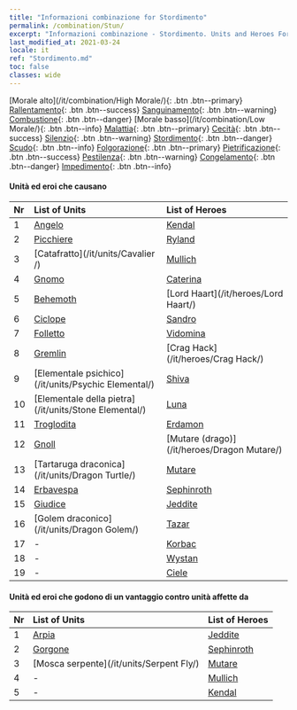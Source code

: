 ```yaml
---
title: "Informazioni combinazione for Stordimento"
permalink: /combination/Stun/
excerpt: "Informazioni combinazione - Stordimento. Units and Heroes Formation."
last_modified_at: 2021-03-24
locale: it
ref: "Stordimento.md"
toc: false
classes: wide
---
```


  [Morale alto](/it/combination/High Morale/){: .btn .btn--primary} [Rallentamento](/it/combination/Slow/){: .btn .btn--success} [Sanguinamento](/it/combination/Bleeding/){: .btn .btn--warning} [Combustione](/it/combination/Burning/){: .btn .btn--danger} [Morale basso](/it/combination/Low Morale/){: .btn .btn--info} [Malattia](/it/combination/Disease/){: .btn .btn--primary} [Cecità](/it/combination/Blind/){: .btn .btn--success} [Silenzio](/it/combination/Silence/){: .btn .btn--warning} [Stordimento](/it/combination/Stun/){: .btn .btn--danger} [Scudo](/it/combination/Shield/){: .btn .btn--info} [Folgorazione](/it/combination/Static/){: .btn .btn--primary} [Pietrificazione](/it/combination/Petrify/){: .btn .btn--success} [Pestilenza](/it/combination/Plague/){: .btn .btn--warning} [Congelamento](/it/combination/Freeze/){: .btn .btn--danger} [Impedimento](/it/combination/Deterrence/){: .btn .btn--info} 


#### Unità ed eroi che causano <Stordimento>

  | Nr |  List of Units  | List of Heroes | 
  |:---|:----------------|:---------------| 
  | 1 | [Angelo](/it/units/Angel/) | [Kendal](/it/heroes/Kendal/) |
  | 2 | [Picchiere](/it/units/Pikeman/) | [Ryland](/it/heroes/Ryland/) |
  | 3 | [Catafratto](/it/units/Cavalier /) | [Mullich](/it/heroes/Mullich/) |
  | 4 | [Gnomo](/it/units/Dwarf/) | [Caterina](/it/heroes/Catherine/) |
  | 5 | [Behemoth](/it/units/Behemoth/) | [Lord Haart](/it/heroes/Lord Haart/) |
  | 6 | [Ciclope](/it/units/Cyclops/) | [Sandro](/it/heroes/Sandro/) |
  | 7 | [Folletto](/it/units/Imp/) | [Vidomina](/it/heroes/Vidomina/) |
  | 8 | [Gremlin](/it/units/Gremlin/) | [Crag Hack](/it/heroes/Crag Hack/) |
  | 9 | [Elementale psichico](/it/units/Psychic Elemental/) | [Shiva](/it/heroes/Shiva/) |
  | 10 | [Elementale della pietra](/it/units/Stone Elemental/) | [Luna](/it/heroes/Luna/) |
  | 11 | [Troglodita](/it/units/Troglodyte/) | [Erdamon](/it/heroes/Erdamon/) |
  | 12 | [Gnoll](/it/units/Gnoll/) | [Mutare (drago)](/it/heroes/Dragon Mutare/) |
  | 13 | [Tartaruga draconica](/it/units/Dragon Turtle/) | [Mutare](/it/heroes/Mutare/) |
  | 14 | [Erbavespa](/it/units/Waspwort/) | [Sephinroth](/it/heroes/Sephinroth/) |
  | 15 | [Giudice](/it/units/Judicator/) | [Jeddite](/it/heroes/Jeddite/) |
  | 16 | [Golem draconico](/it/units/Dragon Golem/) | [Tazar](/it/heroes/Tazar/) |
  | 17 | - | [Korbac](/it/heroes/Korbac/) |
  | 18 | - | [Wystan](/it/heroes/Wystan/) |
  | 19 | - | [Ciele](/it/heroes/Ciele/) |


#### Unità ed eroi che godono di un vantaggio contro unità affette da <Stordimento>

  | Nr |  List of Units  | List of Heroes | 
  |:---|:----------------|:---------------| 
  | 1 | [Arpia](/it/units/Harpy/) | [Jeddite](/it/heroes/Jeddite/) |
  | 2 | [Gorgone](/it/units/Gorgon/) | [Sephinroth](/it/heroes/Sephinroth/) |
  | 3 | [Mosca serpente](/it/units/Serpent Fly/) | [Mutare](/it/heroes/Mutare/) |
  | 4 | - | [Mullich](/it/heroes/Mullich/) |
  | 5 | - | [Kendal](/it/heroes/Kendal/) |
